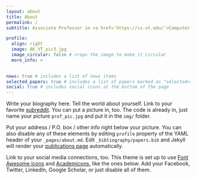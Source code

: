 ```yaml
---
layout: about
title: About
permalink: /
subtitle: Associate Professor in <a href='https://cs.vt.edu/'>Computer Science @ Virginia Tech</a> &#9702; AI &#8644; Science &#9702; Knowledge-guided ML

profile:
  align: right
  image: AK_VT_pic3.jpg
  image_circular: false # crops the image to make it circular
  more_info: >
        

news: true # includes a list of news items
selected_papers: true # includes a list of papers marked as "selected={true}"
social: true # includes social icons at the bottom of the page
---
```


<!---
[bio, teaching, publications, news, projects, prospective students, cv]: #
# <p>Address: <a href='https://www.vt.edu/about/locations/buildings/data-and-decision-sciences.html'>D&DS Building</a> 438 </p>

--->

Write your biography here. Tell the world about yourself. Link to your favorite [subreddit](http://reddit.com). You can put a picture in, too. The code is already in, just name your picture `prof_pic.jpg` and put it in the `img/` folder.

Put your address / P.O. box / other info right below your picture. You can also disable any of these elements by editing `profile` property of the YAML header of your `_pages/about.md`. Edit `_bibliography/papers.bib` and Jekyll will render your [publications page](/al-folio/publications/) automatically.

Link to your social media connections, too. This theme is set up to use [Font Awesome icons](https://fontawesome.com/) and [Academicons](https://jpswalsh.github.io/academicons/), like the ones below. Add your Facebook, Twitter, LinkedIn, Google Scholar, or just disable all of them.
